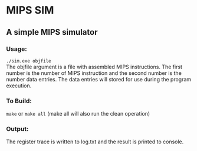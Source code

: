 # MIPS SIM
## A simple MIPS simulator
### Usage:
```./sim.exe objfile```
<br>The objfile argument is a file with assembled MIPS instructions. The first number is the number of MIPS instruction and the second number is the number data entries. The data entries will stored for use during the program execution.
### To Build:
```make``` or ```make all``` (make all will also run the clean operation)
### Output:
The register trace is written to log.txt and the result is printed to console.
